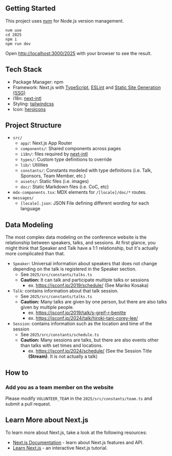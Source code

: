 ## Getting Started

This project uses [nvm](https://github.com/nvm-sh/nvm) for Node.js version management.

```
nvm use
cd 2025
npm i
npm run dev
```

Open [http://localhost:3000/2025](http://localhost:3000/2025) with your browser to see the result.

## Tech Stack

- Package Manager: npm
- Framework: Next.js with [TypeScript](https://nextjs.org/docs/pages/api-reference/config/typescript), [ESLint](https://nextjs.org/docs/app/api-reference/config/eslint) and [Static Site Generation (SSG)](https://nextjs.org/docs/pages/building-your-application/rendering/static-site-generation)
- i18n: [next-intl](https://next-intl.dev/)
- Styling: [tailwindcss](https://tailwindcss.com/)
- Icon: [heroicons](https://heroicons.com/)

## Project Structure

- `src/`
  - `app/`: Next.js App Router
  - `components/`: Shared components across pages
  - `i18n/`: files required by [next-intl](https://next-intl.dev/)
  - `types/`: Custom type definitions to override
  - `lib/`: Utilities
  - `constants/`: Constants modeled with type definitions (i.e. Talk, Sponsors, Team Member, etc.)
  - `assets/`: Static files (i.e. images)
  - `doc/`: Static Markdown files (i.e. CoC, etc)
- `mdx-components.tsx`: MDX elements for `/[locale]/doc/*` routes.
- `messages/`
  - `[locale].json`: JSON File defining different wording for each language

## Data Modeling

The most complex data modeling on the conference website is the relationship between speakers, talks, and sessions. At first glance, you might think that Speaker and Talk have a 1:1 relationship, but it's actually more complicated than that.

- `Speaker`: Universal information about speakers that does not change depending on the talk is registered in the Speaker section.
  - See `2025/src/constants/talks.ts`
  - **Caution:** It can talk and participate multiple talks or sessions
    - ex. https://jsconf.jp/2019/schedule/ (See Mariko Kosaka)
- `Talk`: contains information about that talk session.
  - See `2025/src/constants/talks.ts`
  - **Caution:** Many talks are given by one person, but there are also talks given by multiple people.
    - ex. https://jsconf.jp/2019/talk/s-greif-r-benitte
    - ex. https://jsconf.jp/2024/talk/hiroki-tani-corey-lee/
- `Session`: contains information such as the location and time of the session
  - See `2025/src/constants/schedule.ts`
  - **Caution:** Many sessions are talks, but there are also events other than talks with set times and locations.
    - ex. https://jsconf.jp/2024/schedule/ (See the Session Title **(Stream)**. It is not actually a talk)

## How to

### Add you as a team member on the website

Please modify `VOLUNTEER_TEAM` in the `2025/src/constants/team.ts` and submit a pull request.

## Learn More about Next.js

To learn more about Next.js, take a look at the following resources:

- [Next.js Documentation](https://nextjs.org/docs) - learn about Next.js features and API.
- [Learn Next.js](https://nextjs.org/learn) - an interactive Next.js tutorial.
